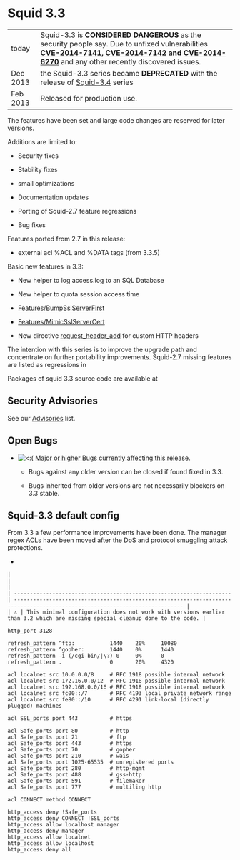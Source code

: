 # Squid 3.3

|          |                                                                                                                                                                                                                                                                                                                                                                             |
| -------- | --------------------------------------------------------------------------------------------------------------------------------------------------------------------------------------------------------------------------------------------------------------------------------------------------------------------------------------------------------------------------- |
| today    | Squid-3.3 is **CONSIDERED DANGEROUS** as the security people say. Due to unfixed vulnerabilities **[CVE-2014-7141](http://www.squid-cache.org/Advisories/SQUID-2014_4.txt), [CVE-2014-7142](http://www.squid-cache.org/Advisories/SQUID-2014_4.txt) and [CVE-2014-6270](http://www.squid-cache.org/Advisories/SQUID-2014_3.txt)** and any other recently discovered issues. |
| Dec 2013 | the Squid-3.3 series became **DEPRECATED** with the release of [Squid-3.4](/Releases/Squid-3.4) series                                                                                                                                                                                                                            |
| Feb 2013 | Released for production use.                                                                                                                                                                                                                                                                                                                                                |

The features have been set and large code changes are reserved for later
versions.

Additions are limited to:

  - Security fixes

  - Stability fixes

  - small optimizations

  - Documentation updates

  - Porting of Squid-2.7 feature regressions

  - Bug fixes

Features ported from 2.7 in this release:

  - external acl %ACL and %DATA tags (from 3.3.5)

Basic new features in 3.3:

  - New helper to log access.log to an SQL Database

  - New helper to quota session access time

  - [Features/BumpSslServerFirst](/Features/BumpSslServerFirst)

  - [Features/MimicSslServerCert](/Features/MimicSslServerCert)

  - New directive
    [request_header_add](http://www.squid-cache.org/Doc/config/request_header_add)
    for custom HTTP headers

The intention with this series is to improve the upgrade path and
concentrate on further portability improvements. Squid-2.7 missing
features are listed as regressions in
[](http://www.squid-cache.org/Versions/v3/3.3/RELEASENOTES.html#s6)

Packages of squid 3.3 source code are available at
[](http://www.squid-cache.org/Versions/v3/3.3/)

## Security Advisories

See our [Advisories](http://www.squid-cache.org/Advisories/) list.

## Open Bugs

  - ![\<:(](https://wiki.squid-cache.org/wiki/squidtheme/img/frown.png)
    [Major or higher Bugs currently affecting this
    release](http://bugs.squid-cache.org/buglist.cgi?bug_id_type=anyexact&bug_severity=blocker&bug_severity=critical&bug_severity=major&bug_status=UNCONFIRMED&bug_status=NEW&bug_status=ASSIGNED&bug_status=REOPENED&chfieldto=Now&product=Squid&query_format=advanced&columnlist=bug_severity%2Cversion%2Cop_sys%2Cshort_desc&order=version%20DESC%2Cbug_severity%2Cbug_id).
    
      - Bugs against any older version can be closed if found fixed in
        3.3.
    
      - Bugs inherited from older versions are not necessarily blockers
        on 3.3 stable.

## Squid-3.3 default config

From 3.3 a few performance improvements have been done. The manager
regex ACLs have been moved after the DoS and protocol smuggling attack
protections.

  - 
    
    |                                                                      |                                                                                                                             |
    | -------------------------------------------------------------------- | --------------------------------------------------------------------------------------------------------------------------- |
    | ⚠️ | This minimal configuration does not work with versions earlier than 3.2 which are missing special cleanup done to the code. |
    

<!-- end list -->

    http_port 3128
    
    refresh_pattern ^ftp:           1440    20%     10080
    refresh_pattern ^gopher:        1440    0%      1440
    refresh_pattern -i (/cgi-bin/|\?) 0     0%      0
    refresh_pattern .               0       20%     4320
    
    acl localnet src 10.0.0.0/8     # RFC 1918 possible internal network
    acl localnet src 172.16.0.0/12  # RFC 1918 possible internal network
    acl localnet src 192.168.0.0/16 # RFC 1918 possible internal network
    acl localnet src fc00::/7       # RFC 4193 local private network range
    acl localnet src fe80::/10      # RFC 4291 link-local (directly plugged) machines
    
    acl SSL_ports port 443          # https
    
    acl Safe_ports port 80          # http
    acl Safe_ports port 21          # ftp
    acl Safe_ports port 443         # https
    acl Safe_ports port 70          # gopher
    acl Safe_ports port 210         # wais
    acl Safe_ports port 1025-65535  # unregistered ports
    acl Safe_ports port 280         # http-mgmt
    acl Safe_ports port 488         # gss-http
    acl Safe_ports port 591         # filemaker
    acl Safe_ports port 777         # multiling http
    
    acl CONNECT method CONNECT
    
    http_access deny !Safe_ports
    http_access deny CONNECT !SSL_ports
    http_access allow localhost manager
    http_access deny manager
    http_access allow localnet
    http_access allow localhost
    http_access deny all
